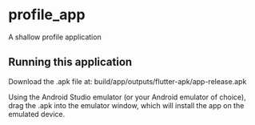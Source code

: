 # profile_app

A shallow profile application

## Running this application

Download the .apk file at: build/app/outputs/flutter-apk/app-release.apk

Using the Android Studio emulator (or your Android emulator of choice), drag the .apk into the emulator window, which will install the app on the emulated device.
